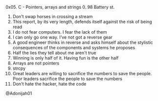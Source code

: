0x05. C - Pointers, arrays and strings
0. 98 Battery st. 
1. Don't swap horses in crossing a stream 
2. This report, by its very length, defends itself against the risk of being read 
3. I do not fear computers. I fear the lack of them 
4. I can only go one way. I've not got a reverse gear 
5. A good engineer thinks in reverse and asks himself about the stylistic consequences of the components and systems he proposes 
6. Half the lies they tell about me aren't true 
7. Winning is only half of it. Having fun is the other half
8. Arrays are not pointers 
9. strcpy 
10. Great leaders are willing to sacrifice the numbers to save the people. Poor leaders sacrifice the people to save the numbers 
11. Don't hate the hacker, hate the code 




@Adonijah01
